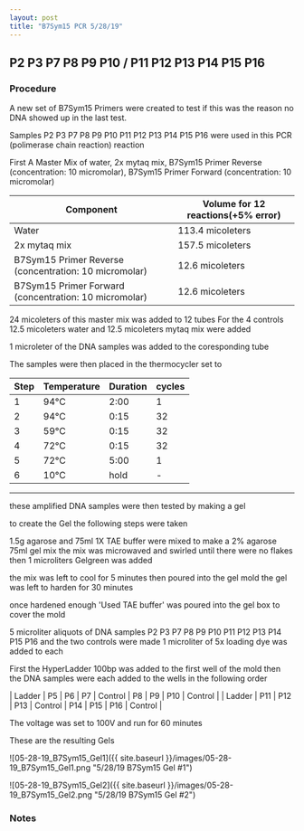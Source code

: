 ```yaml
---
layout: post
title: "B7Sym15 PCR 5/28/19"
---
```


##   P2 P3 P7 P8 P9 P10 / P11 P12 P13 P14 P15 P16 

### Procedure

A new set of B7Sym15 Primers were created to test if this was the reason no DNA showed up in the last test.

Samples P2 P3 P7 P8 P9 P10 P11 P12 P13 P14 P15 P16 were used in this PCR (polimerase chain reaction) reaction 

First A Master Mix of water, 2x mytaq mix, B7Sym15 Primer Reverse (concentration: 10 micromolar), B7Sym15 Primer Forward (concentration: 10 micromolar)


|Component| Volume for 12 reactions(+5% error)|
|---------|---------------------------|
|Water| 113.4 micoleters|
|2x mytaq mix| 157.5 micoleters|
|B7Sym15 Primer Reverse (concentration: 10 micromolar)| 12.6 micoleters|
|B7Sym15 Primer Forward (concentration: 10 micromolar)| 12.6 micoleters|

24 micoleters of this master mix was added to 12 tubes 
For the 4 controls 12.5 micoleters water and 12.5 micoleters mytaq mix were added

1 microleter of the DNA samples was added to the coresponding tube

The samples were then placed in the thermocycler set to 


|Step|Temperature|Duration|cycles|
|----|-------|--------|-------|
|1|94°C|2:00|1|
|2|94°C|0:15|32|
|3|59°C|0:15|32|
|4|72°C|0:15|32|
|5|72°C|5:00|1|
|6|10°C|hold|-|

___________

these amplified DNA samples were then tested by making a gel

to create the Gel the following steps were taken 

1.5g agarose and 75ml 1X TAE buffer were mixed to make a 2% agarose 75ml gel mix 
the mix was microwaved and swirled until there were no flakes 
then 1 microliters Gelgreen was added

the mix was left to cool for 5 minutes then poured into the gel mold
the gel was left to harden for 30 minutes 

once hardened enough 'Used TAE buffer' was poured into the gel box to cover the mold

5 microliter aliquots of DNA samples P2 P3 P7 P8 P9 P10 P11 P12 P13 P14 P15 P16 and the two controls were made 
1 microliter of 5x loading dye was added to each

First the HyperLadder 100bp was added to the first well of the mold 
then the DNA samples were each added to the wells in the following order 

| Ladder | P5 | P6 | P7 | Control | P8 | P9 | P10 | Control |
| Ladder | P11 | P12 | P13 | Control | P14 | P15 | P16 | Control |

The voltage was set to 100V and run for 60 minutes


These are the resulting Gels

![05-28-19_B7Sym15_Gel1]({{ site.baseurl }}/images/05-28-19_B7Sym15_Gel1.png "5/28/19 B7Sym15 Gel #1")

![05-28-19_B7Sym15_Gel2]({{ site.baseurl }}/images/05-28-19_B7Sym15_Gel2.png "5/28/19 B7Sym15 Gel #2")

### Notes